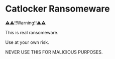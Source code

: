 # Catlocker Ransomeware

⚠️⚠️!!Warning!!⚠️⚠️

This is real ransomeware.

Use at your own risk.

NEVER USE THIS FOR MALICIOUS PURPOSES.
